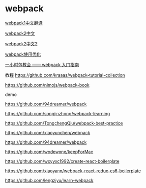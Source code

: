 # webpack


[webpack1中文翻译](http://webpackdoc.com/usage.html)

[webpack2中文](https://doc.webpack-china.org/concepts/)

[webpack2中文2](http://www.css88.com/doc/webpack2/)



[webpack使用优化](http://www.open-open.com/lib/view/open1452487103323.html)


[一小时包教会 —— webpack 入门指南](http://www.cnblogs.com/vajoy/p/4650467.html)

教程 
https://github.com/kraaas/webpack-tutorial-collection

https://github.com/nimojs/webpack-book



demo

https://github.com/94dreamer/webpack

https://github.com/songjinzhong/webpack-learning

https://github.com/TongchengQiu/webpack-best-practice

https://github.com/xiaoyunchen/webpack

https://github.com/94dreamer/webpack

https://github.com/wodewone/keepForMac

https://github.com/wxyyxc1992/create-react-boilerplate

https://github.com/xiaoyann/webpack-react-redux-es6-boilerplate

https://github.com/lengziyu/learn-webpack





